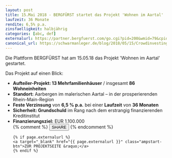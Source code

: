 ```yaml
---
layout: post
title: 15.Mai 2018 - BERGFÜRST startet das Projekt 'Wohnen im Aartal'
laufzeit: 36 Monate
rendite: 6,5% p.a.
zinsfaelligkeit: halbjährig
categories: [abc, def]
externalurl: https://partner.bergfuerst.com/go.cgi?pid=200&wmid=79&cpid=1&prid=3&subid=&target=wohnen-im-aartal
canonical_url: https://schwarmanleger.de/blog/2018/05/15/Crowdinvesting-Bergfuerst-Wohnen-im-Aartal.html
---
```


<p>Die Plattform BERGFÜRST hat am 15.05.18 das Projekt 'Wohnen im Aartal' gestartet.</p>

<p>Das Projekt auf einen Blick:</p>
<ul>
<li>
<b>Aufteiler-Projekt: 13 Mehrfamilienhäuser</b> / insgesamt <b>86 Wohneinheiten</b></li>
<li><b>Standort:</b> Aarbergen im malerischen Aartal – in der prosperierenden Rhein-Main-Region</li>
<li><b>Feste Verzinsung</b> von <b>6,5 % p.a.</b> bei einer <b>Laufzeit</b> von <b>36 Monaten</b></li>
<li><b>Sicherheit: Grundschuld</b> im Rang nach dem erstrangig finanzierenden Kreditinstitut</li>
<li><b>Finanzierungsziel:</b> EUR 1.100.000</li>

<div class="blogbottom">
    {% comment %}
    <button>SHARE</button>
    {% endcomment %}

    {% if page.externalurl %}
    <a target="_blank" href="{{ page.externalurl }}" class="ampstart-btn">ZUR PROJEKTSEITE &raquo;</a>
    {% endif %}
    
</div>


